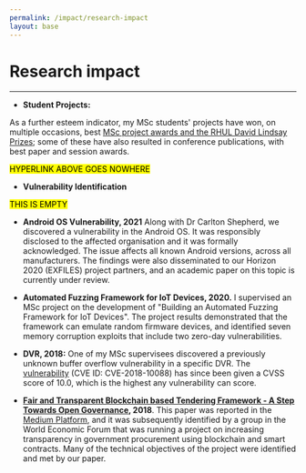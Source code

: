 ```yaml
---
permalink: /impact/research-impact
layout: base
---
```


# Research impact
---

- **Student Projects:**

As a further esteem indicator, my MSc students' projects have won, on multiple occasions, best [MSc project awards and the RHUL David Lindsay Prizes](https://intranet.royalholloway.ac.uk/isg/informationfornewreturningstudents/mscproject/thesisprizes.aspx); some of these have also resulted in conference publications, with best paper and session awards.

<mark>HYPERLINK ABOVE GOES NOWHERE</mark>

- **Vulnerability Identification**

<mark> THIS IS EMPTY </mark>

- **Android OS Vulnerability, 2021**
Along with Dr Carlton Shepherd, we discovered a vulnerability in the Android OS. It was responsibly disclosed to the affected organisation and it was formally acknowledged. The issue affects all known Android versions, across all manufacturers. The findings were also disseminated to our Horizon 2020 (EXFILES) project partners, and an academic paper on this topic is currently under review.

- **Automated Fuzzing Framework for IoT Devices, 2020.**
I supervised an MSc project on the development of "Building an Automated Fuzzing Framework for IoT Devices". The project results demonstrated that the framework can emulate random firmware devices, and identified seven memory corruption exploits that include two zero-day vulnerabilities.

- **DVR, 2018:**
One of my MSc supervisees discovered a previously unknown buffer overflow vulnerability in a specific DVR. The [vulnerability](https://www.cvedetails.com/cve/CVE-2018-10088/) (CVE ID: CVE-2018-10088) has since been given a CVSS score of 10.0, which is the highest any vulnerability can score.

- [**Fair and Transparent Blockchain based Tendering Framework - A Step Towards Open Governance**](https://pure.royalholloway.ac.uk/portal/en/publications/fair-and-transparent-blockchain-based-tendering-framework--a-step-towards-open-governance(35604283-ea50-476e-8ecc-cbd5fdb9cd7a).html)**, 2018**.
This paper was reported in the [Medium Platform](https://medium.com/wethinkideas/a-practical-application-of-blockchain-in-open-governance-85ecad48585e), and it was subsequently identified by a group in the World Economic Forum that was running a project on increasing transparency in government procurement using blockchain and smart contracts. Many of the technical objectives of the project were identified and met by our paper.